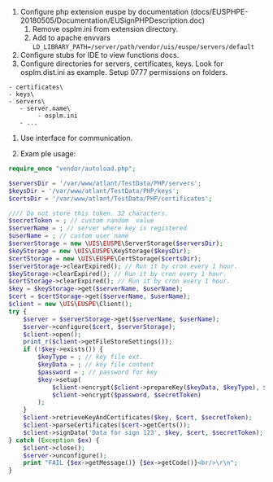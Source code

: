 1. Configure php extension euspe by documentation (docs/EUSPHPE-20180505/Documentation/EUSignPHPDescription.doc)
    1. Remove osplm.ini from extension directory. 
    1. Add to apache envvars ```LD_LIBRARY_PATH=/server/path/vendor/uis/euspe/servers/default```
1. Configure stubs for IDE to view functions docs.
1. Configure directories for servers, certificates, keys. 
   Look for osplm.dist.ini as example.
   Setup 0777 permissions on folders.
```
- certificates\
- keys\
- servers\
   - server.name\
        - osplm.ini
   - ...
```
1. Use interface for communication.

1. Exam ple usage:
```php
require_once "vendor/autoload.php";

$serversDir = '/var/www/atlant/TestData/PHP/servers';
$keysDir = '/var/www/atlant/TestData/PHP/keys';
$certsDir = '/var/www/atlant/TestData/PHP/certificates';

//// Do not store this token. 32 characters.
$secretToken = ; // custom random  value
$serverName = ; // server where key is registered
$userName = ; // custom user name
$serverStorage = new \UIS\EUSPE\ServerStorage($serversDir);
$keyStorage = new \UIS\EUSPE\KeyStorage($keysDir);
$certStorage = new \UIS\EUSPE\CertStorage($certsDir);
$serverStorage->clearExpired(); // Run it by cron every 1 hour.
$keyStorage->clearExpired(); // Run it by cron every 1 hour.
$certStorage->clearExpired(); // Run it by cron every 1 hour.
$key = $keyStorage->get($serverName, $userName);
$cert = $certStorage->get($serverName, $userName);
$client = new \UIS\EUSPE\Client();
try {
    $server = $serverStorage->get($serverName, $userName);
    $server->configure($cert, $serverStorage);
    $client->open();
    print_r($client->getFileStoreSettings());
    if (!$key->exists()) {
        $keyType = ; // key file ext.
        $keyData = ; // key file content
        $password = ; // password for key
        $key->setup(
            $client->encrypt($client->prepareKey($keyData, $keyType), $secretToken),
            $client->encrypt($password, $secretToken)
        );
    }
    $client->retrieveKeyAndCertificates($key, $cert, $secretToken);
    $client->parseCertificates($cert->getCerts());
    $client->signData('Data for sign 123', $key, $cert, $secretToken);
} catch (Exception $ex) {
    $client->close();
    $server->unconfigure();
    print "FAIL {$ex->getMessage()} {$ex->getCode()}<br/>\r\n";
}
```